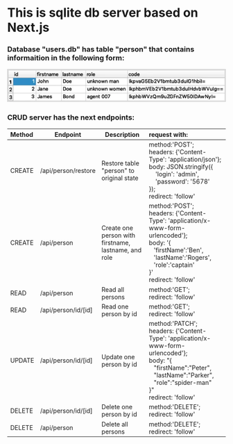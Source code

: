 # This is sqlite db server based on Next.js


### Database "users.db" has table "person" that contains informaition in the following form:

![](public/user-db.png)


### CRUD server has the next endpoints:

| Method  |  Endpoint   |    Description | request with:                                                                                                                                                                                                                                   |
|:--------|-----|-----|:------------------------------------------------------------------------------------------------------------------------------------------------------------------------------------------------------------------------------------------------|
| CREATE  | /api/person/restore   | Restore table "person" to original state | method:'POST';<br/>headers: {'Content-Type': 'application/json'};<br/>body: JSON.stringify({<br/>&nbsp; &nbsp; 'login': 'admin',<br/>&nbsp; &nbsp; 'password': '5678'<br/>});<br/>redirect: 'follow'                                            |
| CREATE  | /api/person    | Create one person with<br/> firstname, lastname, and role | method:'POST';<br/>headers: {'Content-Type': 'application/x-www-form-urlencoded'};<br/>body: '{<br/>&nbsp; &nbsp;'firstName':'Ben',<br/>&nbsp; &nbsp;'lastName':'Rogers',<br/>&nbsp; &nbsp;'role':'captain'<br/>}'<br/>redirect: 'follow'       |
| READ    | /api/person    | Read all persons    | method:'GET';<br/>redirect: 'follow'                                                                                                                                                                                                            |
| READ    | /api/person/id/[id]   | Read one person by id | method:'GET';<br/>redirect: 'follow'                                                                                                                                                                                                            |
| UPDATE  | /api/person/id/[id]   | Update one person by id | method:'PATCH';<br/>headers: {'Content-Type': 'application/x-www-form-urlencoded'};<br/>body: "{<br/>&nbsp; &nbsp;"firstName":"Peter",<br/>&nbsp; &nbsp;"lastName":"Parker",<br/>&nbsp; &nbsp;"role":"spider-man"<br/>}"<br/>redirect: 'follow' |
| DELETE  | /api/person/id/[id]   | Delete one person by id | method:'DELETE';<br/>redirect: 'follow'                                                                                                                                                                                                         |
| DELETE  | /api/person    | Delete all persons    | method:'DELETE';<br/>redirect: 'follow'                                                                                                                                                                                                         |

